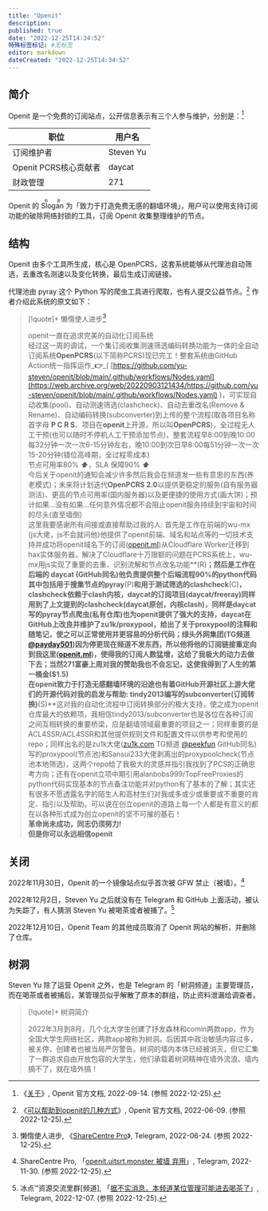```yaml
---
title: "Openit"
description:
published: true
date: "2022-12-25T14:34:52"
特殊标签标记: #无标签
editor: markdown
dateCreated: "2022-12-25T14:34:52"
---
```


## 简介

Openit 是一个免费的订阅站点，公开信息表示有三个人参与维护，分别是：[^about]

[^about]: 《[关于](https://web.archive.org/web/20220924152940/https://openit.daycat.space/guide/about.html)》, Openit 官方文档, 2022-09-14. (参照 2022-12-25).

| 职位                  | 用户名    |
| --------------------- | --------- |
| 订阅维护者            | Steven Yu |
| Openit PCRS核心贡献者 | daycat    |
| 财政管理              | 271       |

Openit 的 <ruby>Slogan<rp>(</rp><rt>标语</rt><rp>)</rp></ruby> 为「致力于打造免费无感的翻墙环境」，用户可以使用支持订阅功能的破除网络封锁的工具，订阅 Openit 收集整理维护的节点。

## 结构

Openit 由多个工具所生成，核心是 OpenPCRS，这套系统能够从代理池自动筛选，去重改名测速以及变化转换，最后生成订阅链接。

代理池由 pyray 这个 Python 写的爬虫工具进行爬取，也有人提交公益节点。[^how] 作者介绍此系统的原文如下：

[^how]: 《[可以帮助到openit的几种方式](https://web.archive.org/web/20220910104557/https://openit.daycat.space/guide/how.html)》, Openit 官方文档, 2022-06-09. (参照 2022-12-25).

[^scp_2014]: 懒惰使人进步, 《[ShareCentre Pro](https://web.archive.org/web/20220903130042/https://t.me/s/ShareCentrePro/2014)》, Telegram, 2022-06-24. (参照 2022-12-25).

> [!quote]+ 懒惰使人进步[^scp_2014]
>
> openit一直在追求完美的自动化订阅系统<br>
> 经过这一周的调试，一个集订阅收集测速筛选编码转换功能为一体的全自动订阅系统**OpenPCRS**(以下简称PCRS)现已完工！整套系统由GitHub Action统一指挥运作_**👉**_( [https://github.com/yu-steven/openit/blob/main/.github/workflows/Nodes.yaml](https://web.archive.org/web/20220903121434/https://github.com/yu-steven/openit/blob/main/.github/workflows/Nodes.yaml) )，可实现自动收集(pool)、自动测速筛选(clashcheck)、自动去重改名(Remove & Rename)、自动编码转换(subconverter)到上传的整个流程(取各项目名称首字母 **P C R S**、项目在**openit**上开源，所以叫**OpenPCRS**)，全过程无人工干预(也可以随时不停机人工干预添加节点)，整套流程早8:00到晚10:00每32分钟一次一次6-15分钟左右，晚10:00到次日早8:00每51分钟一次一次15-20分钟(错位高峰期，全过程零成本)<br>
> 节点可用率80% _**⬆️**_，SLA 保障90% _**⬆️**_<br>
> 今后关于openit的通知会减少许多然后我会在频道发一些有意思的东西(养老模式)；未来将计划迭代**OpenPCRS 2.0**以提供更稳定的服务(自有服务器测活)、更高的节点可用率(国内服务器)以及更便捷的使用方式(画大饼)；预计如果…没有如果…任何意外情况都不会阻止openit服务持续到宇宙和时间的尽头(直至墙倒)<br>
> 这里我要感谢所有间接或直接帮助过我的人: 首先是工作在前端的wu-mx (js大佬，js不会就问他)他提供了openit前端、域名和站点等的一切技术支持并成功将openit域名下的订阅([openit.ml](http://openit.ml/))从Cloudflare Worker迁移到hax实体服务器，解决了Cloudflare十万限额的问题在PCRS系统上，wu-mx用js实现了重要的去重、识别流解和节点改名功能**(R)**；然后是工作在后端的 daycat (GitHub同名)他负责提供整个后端流程90%的python代码其中包括用于搜集节点的pyray**(P)**和用于测试筛选的clashcheck**(C)**，clashcheck依赖于clash内核，daycat的订阅项目(daycat/freeray)同样用到了上文提到的clashcheck(daycat原创，内核clash)，同样是daycat写的pyray节点爬虫(私有仓库)也为openit提供了强大的支持，daycat在GitHub上改良并维护了zu1k/proxypool，给出了关于proxypool的注释和随笔记，使之可以正常使用并更容易的分析代码；绿头外网集团(TG频道 [@payday501](https://t.me/payday501))因为停更现在频道不发东西，所以他将他的订阅链接重定向到我这里([openit.ml](https://openit.ml/))，使得我的订阅人数猛增，这给了我极大的动力去做下去；当然271富豪上周对我的赞助我也不会忘记，这使我得到了人生的第一桶金($1.5)<br>
> 在openit致力于打造无感翻墙环境的沿途也有着GitHub开源社区上游大佬们的开源代码对我的启发与帮助: tindy2013编写的subconverter(订阅转换)**(S)**这对我的自动化流程中订阅转换部分的极大支持，使之成为openit仓库最大的依赖项，我相信tindy2013/subconverter也是各位在各种订阅之间互相转换的重要桥梁，应是翻墙领域最重要的项目之一；同样重要的是ACL4SSR/ACL4SSR和其他提供规则文件和配置文件以供参考和使用的repo；同样出名的是zu1k大佬([zu1k.com](http://zu1k.com/) TG频道 [@peekfun](https://t.me/peekfun) GitHub同名)写的proxypool(节点池)和Sansui233大佬剥离出的proxypoolcheck(节点池本地筛选)，这两个repo给了我极大的灵感并指引我找到了PCS的正确思考方向；还有在openit立项中期引用alanbobs999/TopFreeProxies的python代码实现基本的节点备注功能并对python有了基本的了解；其实还有很多不愿透露名字的陌生人和高材生们对我或多或少或重要或不重要的肯定、指引以及帮助。可以说在创立openit的道路上每一个人都是有意义的都在以各种形式成为创立openit的坚不可摧的基石！<br>
> **革命尚未成功，同志仍须努力!**<br>
> **但是你可以永远相信openit**

## 关闭

2022年11月30日，Openit 的一个镜像站点似乎首次被 GFW 禁止（被墙）。[^3099]

[^3099]: ShareCentre Pro, 「[openit.uitsrt.monster 被墙 弃用](https://web.archive.org/web/20221225072621/https://t.me/s/ShareCentrePro/3099)」, Telegram, 2022-11-30. (参照 2022-12-25).

2022年12月2日，Steven Yu 之后就没有在 Telegram 和 GitHub 上面活动，被认为失踪了，有人猜测 Steven Yu 被喝茶或者被捕了。[^2461]

[^2461]: 冰点™资源交流里群[频道], 「[据不实消息，本频道某位管理可能进去喝茶了](https://web.archive.org/web/20221225073558/https://t.me/s/ZGQincLiqun/2461)」, Telegram, 2022-12-07. (参照 2022-12-25).

2022年12月10日，Openit Team 的其他成员取消了 Openit 网站的解析，并删除了仓库。

## 树洞

Steven Yu 除了运营 Openit 之外，也是 Telegram 的「树洞频道」主要管理员，而在喝茶或者被捕后，某管理员似乎解散了原本的群组，防止资料泄漏给调查者。

> [!quote]+ 树洞简介
>
> 2022年3月到8月，几个北大学生创建了抒发森林和comin两款app，作为全国大学生网络社区，两款app被称为树洞。后因其中政治敏感内容过多，被关停，创建者也被当局严厉警告。树洞的墙内本体已经被消灭，但它汇集了一群追求自由开放包容的大学生，他们承载着树洞精神在墙外流浪。墙内搞不了，就在墙外搞！
